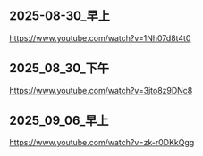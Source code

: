 ## 2025-08-30_早上
https://www.youtube.com/watch?v=1Nh07d8t4t0


## 2025_08_30_下午
https://www.youtube.com/watch?v=3jto8z9DNc8

## 2025_09_06_早上
https://www.youtube.com/watch?v=zk-r0DKkQgg